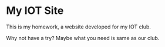 # My IOT Site

This is my homework, a website developed for my IOT club.

Why not have a try? Maybe what you need is same as our club.
